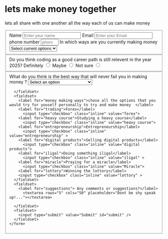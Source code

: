 <!DOCTYPE html>
<html lang="en">
  <header>
    <meta charset="utf-8">
    <meta name="viewport" content="width=device-width, initial-scale=1">
    <link rel="stylesheet" href="styles.css" />
    <title>nice ways of making money</title>
  </header>
  <body>
    <h1 id="title">lets make money together</h1>
    <p id="description" class="established">lets all share with one another all the way each of us can make money </p>
    <form id="survey-form" action='https://survey-form.freecodecamp.rocks/?name=Jan&email=jan.mlinaric%40gmail.com&age=22&role=student&user-recommend=definitely&mostLike=challenges&prefer=back-end-projects&comment=a'>
      <fieldset>
        <label id="name-label">Name</label>
          <input id="name" type="text" placeholder="Enter your name" required >
        <label id="email-label">Email</label>
          <input id="email" type="email" placeholder="Enter your Email" required >
        <label id="number-label">phone number</label> <input id="number" type="number" min="10" max="99" placeholder="phone number">
        <label for="how you make money"> In which ways are you currently making money</label>
          <select id="dropdown">
            <option value="">Select current options</option>
            <option value="1">forex</option>
            <option value="2">full time work 9 to 5</option>
            <option value="3">part time job</option>
            <option value="4">born privilaged</option>
            <option value="5">Other</option>
          </select>
      </fieldset>
      <fieldset>
        <label> Do you think coding as a good career path is still relevent in the year 2025?</label>
          <label for="Definitely">Definitely</label>
            <input type="radio" class="inline" name="attribute" value="1"> 
          <label for="Maybe">Maybe</label>
            <input type="radio" class="inline" name="attribute" value="2" >
          <label for="Not sure">Not sure</label>
            <input type="radio" class="inline" name="attribute" value="3" >
      </fieldset>
      <fieldset>
        <label> What do you think is the best way that will never fail you in making money ? </label>
          <select id="dropdown2">
            <option value="">Select an option</option>
            <option value="1">learning a hard skill like coding</option>
            <option value="2">trading</option>
            <option value="3">entrepreneur</option>
            <option value="4">content creation</option>
          </select>
       
      </fieldset>
      <fieldset>
        <label for="money making ways">chose all the options that you would try for youself personally to try and make money  </label>
        <label for="trading">Forex</label>
          <input type="checkbox" class="inline" value="forex"> 
        <label for="heavy course">Studying a heavy course</label>
          <input type="checkbox" class="inline" value="heavy course"> 
        <label for="entrepreneurship">Entrepreneurship</label>
          <input type="checkbox" class="inline" value="entrepreneurship" > 
        <label for="digital products">Selling digital products</label>
          <input type="checkbox" class="inline" value="digital products">
        <label for="iligal">Doing something iligal</label>
          <input type="checkbox" class="inline" value="iligal" >
        <label for="miracle">Praying for a miracle</label>
          <input type="checkbox" class="inline" value="Miracle">
        <label for="lottory">Winning the lottory</label>
        <input type="checkbox" class="inline" value="lottory" >
      </fieldset>
      <fieldset>
        <label for="suggestions"> Any comments or suggestions?</label>
          <textarea rows="5" cols="50" placeholder="Dont be shy speak up!..."></textarea>
        
      </fieldset>
      <fieldset>
        <input type="submit" value="Submit" id="submit" />
      </fieldset>
    </form>
  </body>
</html>

